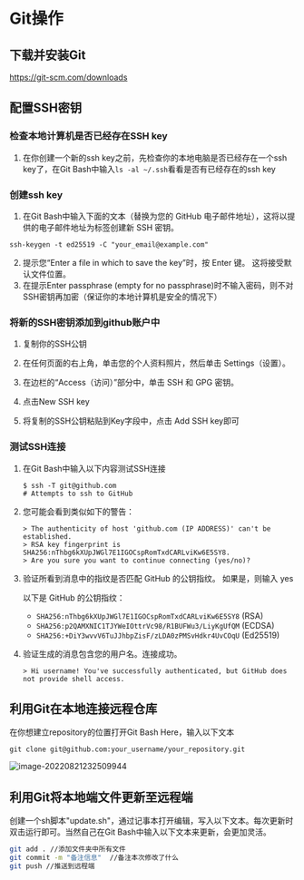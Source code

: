 # Git操作

## 下载并安装Git

https://git-scm.com/downloads

## 配置SSH密钥

### 检查本地计算机是否已经存在SSH key

1. 在你创建一个新的ssh key之前，先检查你的本地电脑是否已经存在一个ssh key了，在Git Bash中输入`ls -al ~/.ssh`看看是否有已经存在的ssh key



### 创建ssh key

1. 在Git Bash中输入下面的文本（替换为您的 GitHub 电子邮件地址），这将以提供的电子邮件地址为标签创建新 SSH 密钥。

```shell
ssh-keygen -t ed25519 -C "your_email@example.com"
```

2. 提示您“Enter a file in which to save the key”时，按 Enter 键。 这将接受默认文件位置。
2. 在提示Enter passphrase (empty for no passphrase)时不输入密码，则不对SSH密钥再加密（保证你的本地计算机是安全的情况下）



### 将新的SSH密钥添加到github账户中


1. 复制你的SSH公钥

2. 在任何页面的右上角，单击您的个人资料照片，然后单击 Settings（设置）。

3. 在边栏的“Access（访问）”部分中，单击  SSH 和 GPG 密钥。

4. 点击New SSH key

5. 将复制的SSH公钥粘贴到Key字段中，点击 Add SSH key即可



### 测试SSH连接

1. 在Git Bash中输入以下内容测试SSH连接

   ```shell
   $ ssh -T git@github.com
   # Attempts to ssh to GitHub
   ```

2. 您可能会看到类似如下的警告：

   ```shell
   > The authenticity of host 'github.com (IP ADDRESS)' can't be established.
   > RSA key fingerprint is SHA256:nThbg6kXUpJWGl7E1IGOCspRomTxdCARLviKw6E5SY8.
   > Are you sure you want to continue connecting (yes/no)?
   ```

3. 验证所看到消息中的指纹是否匹配 GitHub 的公钥指纹。 如果是，则输入 yes

   以下是 GitHub 的公钥指纹：

   - `SHA256:nThbg6kXUpJWGl7E1IGOCspRomTxdCARLviKw6E5SY8` (RSA)
   - `SHA256:p2QAMXNIC1TJYWeIOttrVc98/R1BUFWu3/LiyKgUfQM` (ECDSA)
   - `SHA256:+DiY3wvvV6TuJJhbpZisF/zLDA0zPMSvHdkr4UvCOqU` (Ed25519)

4. 验证生成的消息包含您的用户名。连接成功。

   ```shell
   > Hi username! You've successfully authenticated, but GitHub does not provide shell access.
   ```



## 利用Git在本地连接远程仓库

在你想建立repository的位置打开Git Bash Here，输入以下文本

```shell
git clone git@github.com:your_username/your_repository.git
```

![image-20220821232509944](C:\Users\54690\AppData\Roaming\Typora\typora-user-images\image-20220821232509944.png)



## 利用Git将本地端文件更新至远程端

创建一个sh脚本"update.sh"，通过记事本打开编辑，写入以下文本。每次更新时双击运行即可。当然自己在Git Bash中输入以下文本来更新，会更加灵活。

```sh
git add . //添加文件夹中所有文件
git commit -m "备注信息"  //备注本次修改了什么
git push //推送到远程端
```

